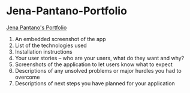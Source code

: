 # Jena-Pantano-Portfolio
<a href="https://jpantano30.github.io/Jena-Pantano-Portfolio/"> Jena Pantano's Portfolio</a>

<ol>
 <li> An embedded screenshot of the app </li>
 <li>List of the technologies used</li>
 <li>Installation instructions </li>
 <li>Your user stories – who are your users, what do they want and why?</li>
 <li>Screenshots of the application to let users know what to expect</li>
 <li>Descriptions of any unsolved problems or major hurdles you had to overcome</li>
 <li>Descriptions of next steps you have planned for your application</li>
 </ol>
 